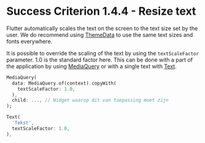 # Success Criterion 1.4.4 - Resize text

Flutter automatically scales the text on the screen to the text size set by the user. We do recommend using [ThemeData](https://api.flutter.dev/flutter/material/ThemeData-class.html) to use the same text sizes and fonts everywhere.

It is possible to override the scaling of the text by using the `textScaleFactor` parameter. 1.0 is the standard factor here. This can be done with a part of the application by using [MediaQuery](https://api.flutter.dev/flutter/widgets/MediaQuery-class.html) or with a single text with [Text](https://api.flutter.dev/flutter/widgets/Text-class.html).

```dart
MediaQuery(
  data: MediaQuery.of(context).copyWith(
    textScaleFactor: 1.0,
  ),
  child: ..., // Widget waarop dit van toepassing moet zijn
);
```

```dart
Text(
  'Tekst', 
  textScaleFactor: 1.0,
),
```
